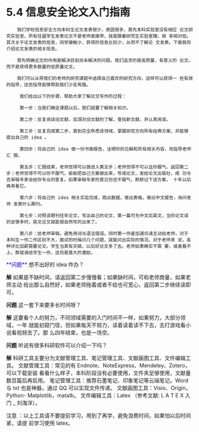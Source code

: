 # 5.4 信息安全论文入门指南

        我们学校信息安全方向本科生论文发表很少，原因很多，首先本科实验室没有相应 论文研究实验室，所有往届学生发表论文不是老师直接带，就是跟着研究生实验室蹭，效 率相对低。其次关于论文发表的信息，同学接触少，获得的信息比较少，从而不了解论 文发表。下面我将介绍论文发表的相关信息。 

        首先明确论文的作用是解决目前尚未解决的问题。我们追求的是高质量，有意义的 论文。而不是获得更多数量的低质量论文。 

        我们可以从带我们的老师的研究课题中选择自己喜欢的研究方向，这样可以获得一 些有效的指导，这些指导能够帮助我们少走弯路。 

         我们给出以下的步骤，帮助大家了解论文写作的过程： 

         第一步：当我们确定课题以后，我们就要了解相关知识。 

         第二步：反复阅读旧文献，加深对旧文献的了解，查找新文献，并认真阅读。

         第三步：反复完成第二步，直到完全熟悉该领域，掌握研究方向所有经典方案，并能够 提出自己的 idea 。

         第四步：将自己的 idea 做一份书面报告，注明你的见解和所有相关内容，向指导老师汇 报。 

         第五步：汇报结束，老师觉得可以做进入第五步；老师觉得不可以且你服气，返回第二 步；老师觉得不可以你不服气，偷偷把自己方案做出来，写成论文，发给论文出版社，成 功与否审稿专家会给你专业的答复。如果审稿专家的意见你还不服气，默默记下该方案， 十年以后再来看它。 

         第六步：将自己的 idea 相关实验完成，跑出数据，做出表格，做出中文报告，询问老师 发表什么期刊。 

         第七步：对照该期刊往年论文，写出自己的论文，第一篇可先中文后英文，当你论文读 的足够多时，英文论文就能很自然写的出来了。 

         第八步：给老师审稿，避免用词与语法错误。同时第一作者加通讯请主动给老师，对于 本科生一作二作区别不大，面试的时候问几个问题，就能问出实际的情况。对于老师来 说，各种评比加薪需要论文。学生当真有天赋，以后好论文多了去。老师如果确实不需 要，或者看不上，那就请给学生一作，这将是莫大的激励。


<p><font color=#0000FF>**问题**</font> 想不出好的 idea 咋办？</p> 

**解** 如果是不缺时间，请返回第二步慢慢看；如果缺时间，可和老师商量，如果老师主动 给出那么自然好，如果老师拖着或者不给也可宽心，返回第二步继续读即可。 

**问题** 这一套下来要多长时间呀？ 

**解** 这要看个人的努力，不同领域需要的入门时间不一样，如果努力，大部分领域，一年 就能初窥门径，但如果每天不努力，读着读着读不下去，去打游戏看小说看视频去了。那 么四年结束，也是一场空。 

**问题** 听说有很多科研软件可以介绍一下吗？ 

**解** 科研工具主要分为文献管理工具、笔记管理工具、文献画图工具、文件编辑工具。 文献管理工具：常见的有 Endnote、NoteExpress、Mendeley、Zotero，可以下载安装 看看什么样子，本科阶段没有必要使用，文件夹足够使用，文献量数百篇后再启用。 笔记管理工具：推荐石墨笔记、印象笔记等云端笔记。Word 与 txt 也是神器，通过 QQ 可以实现文件传递。 文献画图工具：Visio、Origin，Python- Matplotlib，matalb。 文件编辑工具：Latex （参考文献: L A T E X 入门 \_ 刘海洋）。

注意 ：以上工具请不要提前学习，用到了再学，避免浪费时间，如果怕以后时间紧，请提 前学习使用 latex。

